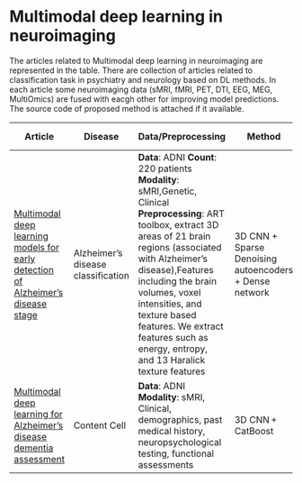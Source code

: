 # Multimodal deep learning in neuroimaging

The articles related to Multimodal deep learning in neuroimaging are represented in the table. There are collection of articles related to classification task in psychiatry and neurology based on DL methods. In each article some neuroimaging data (sMRI, fMRI, PET, DTI, EEG, MEG, MultiOmics) are fused with eacgh other for improving model predictions. The source code of proposed method is attached if it available.


| Article  | Disease|  Data/Preprocessing    | Method | Fusion technique | Result | Code |
| ------------- | ------------- | ------------- | ------------- |------------- | ------------- |------------- |
| [Multimodal deep learning models for early detection of Alzheimer’s disease stage](https://www.nature.com/articles/s41598-020-74399-w)  | Alzheimer’s disease classification  |  **Data**: ADNI **Count**: 220 patients **Modality**: sMRI,Genetic, Clinical **Preprocessing**: ART toolbox, extract 3D areas of 21 brain regions (associated with Alzheimer’s disease),Features including the brain volumes, voxel intensities, and texture based features. We extract features such as energy, entropy, and 13 Haralick texture features| 3D CNN + Sparse Denoising autoencoders + Dense network  | Intermediate | 0.8% +- 0.03% acc (Control vs MCI) |
| [Multimodal deep learning for Alzheimer’s disease dementia assessment](https://www.nature.com/articles/s41467-022-31037-5?error=cookies_not_supported&code=2b41d5a6-dfac-4c95-b677-24284693af3a) | Content Cell  |**Data**: ADNI **Modality**: sMRI, Clinical, demographics, past medical history, neuropsychological testing, functional assessments  | 3D CNN + CatBoost  |Content Cell  | Content Cell  |
